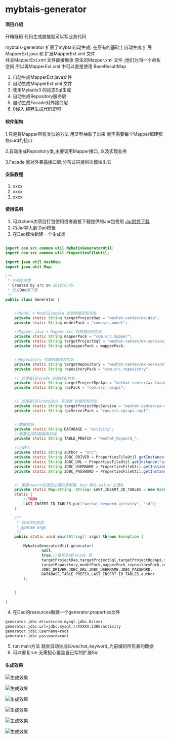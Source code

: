 # mybtais-generator

#### 项目介绍
开箱既用 代码生成直接就可以写业务代码


mybtais-generator 扩展了mybtai自动生成;
在原有的基础上自动生成 扩展MapperExt.java 和 扩展MapperExt.xml 文件  
并且MapperExt.xml 文件直接继承 原生的Mapper.xml 文件 ;他们为同一个命名空间
所以再MapperExt.xml  中可以直接使用   BaseResultMap

1. 自动生成MapperExt.java文件
2. 自动生成MapperExt.xml 文件
3. 使用Mybatis3 的动态Sql生成
4. 自动生成Repository服务层
5. 自动生成Facade对外接口层
6. 0侵入,纯粹生成代码即可


#### 软件架构
1.只是将Mapper所有类似的方法 用泛型抽象了出来
就不需要每个Mapper都建那些curd的接口

2.自动生成Repository类,主要调用Mapper接口,
以及实现业务

3.Facade 就对外暴露接口层;分布式只提供次模块出去


#### 安装教程

1. xxxx
2. xxxx
3. xxxx

#### 使用说明

1. 可以clone次项目打包使用或者直接下载提供的Jar包使用 
[Jar附件下载](https://gitee.com/shirenchuang/mybtais-generator/attach_files)
2. 将Jar导入到  Dao模板
3. 在Dao模块新建一个生成类

```java

import com.src.common.util.MybatisGeneratorUtil;
import com.src.common.util.PropertiesFileUtil;

import java.util.HashMap;
import java.util.Map;

/**
 * 代码生成类
 * Created by src on 2018/6/25.
 * 放在Dao层下面
 */
public class Generator {


	//Model + ModelExample 存放的路径和包名
	private static String targetProjectDao = "wechat-center/wx-dao";
	private static String modelPack = "com.src.model";

	//Mapper.java + Mapper.xml 存放路径和包名
	private static String mapperPack = "com.src.mapper";
	private static String targetProjectSql = "wechat-center/wx-service/src/main/resources/";
	private static String sqlmapperPack = mapperPack;


	//Repository 存放的路径和包名
	private static String targetRepository = "wechat-center/wx-service";
	private static String repositoryPack = "com.src.repository";

	// 远程接口Facade 的路径和包名
	private static String targetProjectRpcApi = "wechat-center/wx-facade";
	private static String rpcPack = "com.src.rpcapi";


	// 远程接口FacadeImpl 实现类 的路径和包名
	private static String targetProjectRpcService = "wechat-center/wx-service";
	private static String rpcServerPack = "com.src.rpcapi.impl";


	//数据库名
	private static String DATABASE = "activity";
	//需要生成的数据表前缀
	private static String TABLE_PREFIX = "wechat_keyword_";

	//创建人
	private static String author = "src";
	private static String JDBC_DRIVER = PropertiesFileUtil.getInstance("generator").get("generator.jdbc.driver");
	private static String JDBC_URL = PropertiesFileUtil.getInstance("generator").get("generator.jdbc.url");
	private static String JDBC_USERNAME = PropertiesFileUtil.getInstance("generator").get("generator.jdbc.username");
	private static String JDBC_PASSWORD = PropertiesFileUtil.getInstance("generator").get("generator.jdbc.password");


	// 需要insert后返回主键的表配置，key:表名,value:主键名
	private static Map<String, String> LAST_INSERT_ID_TABLES = new HashMap<>();
	static {
		//TODO ..
		LAST_INSERT_ID_TABLES.put("wechat_keyword_activity", "id");
	}

	/**
	 * 自动代码生成
	 * @param args
	 */
	public static void main(String[] args) throws Exception {

		MybatisGeneratorUtil.generator(
				null,
				true,//是否生成Facade 层
				targetProjectDao,targetProjectSql,targetProjectRpcApi,targetProjectRpcService,
				targetRepository,modelPack,mapperPack,repositoryPack,sqlmapperPack,rpcPack,rpcServerPack,
				JDBC_DRIVER,JDBC_URL,JDBC_USERNAME,JDBC_PASSWORD,
				DATABASE,TABLE_PREFIX,LAST_INSERT_ID_TABLES,author
		);


	}

}
```

4. 在Dao的resources新建一个generator.properties文件
```xml
generator.jdbc.driver=com.mysql.jdbc.Driver
generator.jdbc.url=jdbc:mysql://XXXXX:3306/activity
generator.jdbc.username=root
generator.jdbc.password=root
```

5. run main方法 就会自动生成以wechat_keyword_为前缀的所有表的数据
6. 可以重复run  无需担心覆盖自己写的扩展Sql

#### 生成效果
![生成效果](https://gitee.com/shirenchuang/mybtais-generator/raw/master/images/111.png)

![生成效果](https://gitee.com/shirenchuang/mybtais-generator/raw/master/images/222.png)

![生成效果](https://gitee.com/shirenchuang/mybtais-generator/raw/master/images/333.png)

![生成效果](https://gitee.com/shirenchuang/mybtais-generator/raw/master/images/444.png)

![生成效果](https://gitee.com/shirenchuang/mybtais-generator/raw/master/images/555.png)

![生成效果](https://gitee.com/shirenchuang/mybtais-generator/raw/master/images/666.png)
